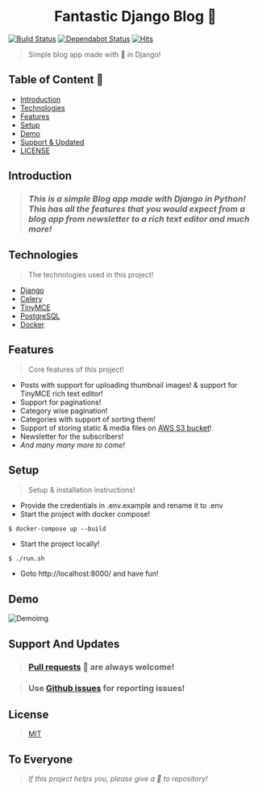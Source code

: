 <h1 align="center" >Fantastic Django Blog 👏</h1>

[![Build Status](https://travis-ci.com/kumaraditya303/Fantastic-Django-Blog.svg?token=Tp128txvcHsePdipY3xq&branch=master)](https://travis-ci.com/kumaraditya303/Fantastic-Django-Blog)
[![Dependabot Status](https://api.dependabot.com/badges/status?host=github&repo=kumaraditya303/Fantastic-Django-Blog&identifier=280406434)](https://dependabot.com)
[![Hits](https://hits.seeyoufarm.com/api/count/incr/badge.svg?url=https%3A%2F%2Fgithub.com%2Fkumaraditya303%2FFantastic-Django-Blog&count_bg=%2379C83D&title_bg=%23555555&icon=&icon_color=%23E7E7E7&title=hits&edge_flat=false)](https://hits.seeyoufarm.com)

> Simple blog app made with 💖 in Django!

## Table of Content 🎉
* [Introduction](#introduction)
* [Technologies](#technologies)
* [Features](#features)
* [Setup](#setup)
* [Demo](#demo)
* [Support & Updated](#support-and-updates)
* [LICENSE](#license)

## Introduction
> ### *_This is a simple Blog app made with Django in Python!_ <br> This has all the features that you would expect from a blog app from newsletter to a rich text editor and much more!*

## Technologies
> The technologies used in this project!
* [Django](https://github.com/django/django.git)
* [Celery](https://github.com/celery/celery.git)
* [TinyMCE](https://github.com/aljosa/django-tinymce.git)
* [PostgreSQL](https://github.com/postgres/postgres.git)
* [Docker](https://github.com/docker)


## Features
> Core features of this project!
* Posts with support for uploading thumbnail images! & support for TinyMCE rich text editor!
* Support for paginations!
* Category wise pagination!
* Categories with support of sorting them!
* Support of storing static & media files on [AWS S3 bucket](https://aws.amazon.com/s3/)!
* Newsletter for the subscribers!
* _And many many more to come!_

## Setup
> Setup & installation instructions!
* Provide the credentials in .env.example and rename it to .env
* Start the project with docker compose!
```
$ docker-compose up --build
```
* Start the project locally!
```sh
$ ./run.sh
```

* Goto http://localhost:8000/ and have fun!


## Demo
![Demoimg](demo.gif)


## Support And Updates
> ### [Pull requests](https://github.com/kumaraditya303/Fantastic-Django-Blog/pulls) 🙌 are always welcome!

> ### Use [Github issues](https://github.com/kumaraditya303/Fantastic-Django-Blog/issues) for reporting issues!

## License
> [MIT](/LICENSE.md)

## To Everyone
> *If this project helps you, please give a 🌟 to repository!*
